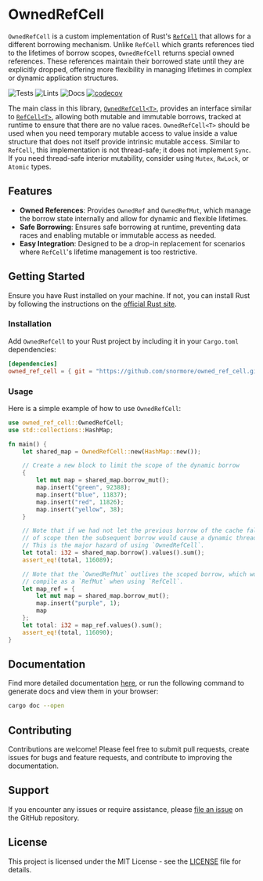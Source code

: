 # OwnedRefCell

`OwnedRefCell` is a custom implementation of Rust's [`RefCell`](https://doc.rust-lang.org/std/cell/struct.RefCell.html) that allows for a different borrowing mechanism. Unlike `RefCell` which grants references tied to the lifetimes of borrow scopes, `OwnedRefCell` returns special owned references. These references maintain their borrowed state until they are explicitly dropped, offering more flexibility in managing lifetimes in complex or dynamic application structures.

![Tests](https://github.com/snormore/owned-ref-cell/actions/workflows/tests.yml/badge.svg)
![Lints](https://github.com/snormore/owned-ref-cell/actions/workflows/lints.yml/badge.svg)
![Docs](https://github.com/snormore/owned-ref-cell/actions/workflows/docs.yml/badge.svg)
[![codecov](https://codecov.io/gh/snormore/owned-ref-cell/graph/badge.svg?token=TGH857JV5B)](https://codecov.io/gh/snormore/owned-ref-cell)

The main class in this library, [`OwnedRefCell<T>`](https://github.com/snormore/owned-ref-cell/blob/main/src/lib.rs), provides an interface similar to [`RefCell<T>`](https://github.com/rust-lang/rust/blob/master/library/core/src/cell.rs), allowing both mutable and immutable borrows, tracked at runtime to ensure that there are no value races. `OwnedRefCell<T>` should be used when you need temporary mutable access to value inside a value structure that does not itself provide intrinsic mutable access. Similar to `RefCell`, this implementation is not thread-safe; it does not implement `Sync`. If you need thread-safe interior mutability, consider using `Mutex`, `RwLock`, or `Atomic` types.

## Features

- **Owned References**: Provides `OwnedRef` and `OwnedRefMut`, which manage the borrow state internally and allow for dynamic and flexible lifetimes.
- **Safe Borrowing**: Ensures safe borrowing at runtime, preventing data races and enabling mutable or immutable access as needed.
- **Easy Integration**: Designed to be a drop-in replacement for scenarios where `RefCell`'s lifetime management is too restrictive.

## Getting Started

Ensure you have Rust installed on your machine. If not, you can install Rust by following the instructions on the [official Rust site](https://www.rust-lang.org/).

### Installation

Add `OwnedRefCell` to your Rust project by including it in your `Cargo.toml` dependencies:

```toml
[dependencies]
owned_ref_cell = { git = "https://github.com/snormore/owned_ref_cell.git" }
```

### Usage

Here is a simple example of how to use `OwnedRefCell`:

```rust
use owned_ref_cell::OwnedRefCell;
use std::collections::HashMap;

fn main() {
    let shared_map = OwnedRefCell::new(HashMap::new());

    // Create a new block to limit the scope of the dynamic borrow
    {
        let mut map = shared_map.borrow_mut();
        map.insert("green", 92388);
        map.insert("blue", 11837);
        map.insert("red", 11826);
        map.insert("yellow", 38);
    }

    // Note that if we had not let the previous borrow of the cache fall out
    // of scope then the subsequent borrow would cause a dynamic thread panic.
    // This is the major hazard of using `OwnedRefCell`.
    let total: i32 = shared_map.borrow().values().sum();
    assert_eq!(total, 116089);

    // Note that the `OwnedRefMut` outlives the scoped borrow, which would not
    // compile as a `RefMut` when using `RefCell`.
    let map_ref = {
        let mut map = shared_map.borrow_mut();
        map.insert("purple", 1);
        map
    };
    let total: i32 = map_ref.values().sum();
    assert_eq!(total, 116090);
}
```

## Documentation

Find more detailed documentation [here](https://snormore.github.io/owned-ref-cell), or run the following command to generate docs and view them in your browser:

```bash
cargo doc --open
```

## Contributing

Contributions are welcome! Please feel free to submit pull requests, create issues for bugs and feature requests, and contribute to improving the documentation.

## Support

If you encounter any issues or require assistance, please [file an issue](https://github.com/snormore/owned-ref-cell/issues/new) on the GitHub repository.

## License

This project is licensed under the MIT License - see the [LICENSE](LICENSE) file for details.
